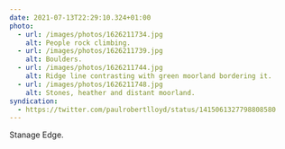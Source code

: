 ```yaml
---
date: 2021-07-13T22:29:10.324+01:00
photo:
  - url: /images/photos/1626211734.jpg
    alt: People rock climbing.
  - url: /images/photos/1626211739.jpg
    alt: Boulders.
  - url: /images/photos/1626211744.jpg
    alt: Ridge line contrasting with green moorland bordering it.
  - url: /images/photos/1626211748.jpg
    alt: Stones, heather and distant moorland.
syndication:
  - https://twitter.com/paulrobertlloyd/status/1415061327798808580
---
```

Stanage Edge.
